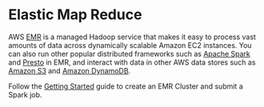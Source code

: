 # Elastic Map Reduce

AWS [EMR](https://aws.amazon.com/emr/) is a managed Hadoop service that makes it easy to process vast amounts of data
across dynamically scalable Amazon EC2 instances. You can also run other popular distributed frameworks such
as [Apache Spark](https://spark.apache.org/) and [Presto](https://prestodb.io/) in EMR, and interact with data in other
AWS data stores such as [Amazon S3](https://aws.amazon.com/s3/) and [Amazon DynamoDB](https://aws.amazon.com/dynamodb/).

Follow the [Getting Started](https://docs.aws.amazon.com/emr/latest/ManagementGuide/emr-gs.html) guide to create an EMR
Cluster and submit a Spark job.